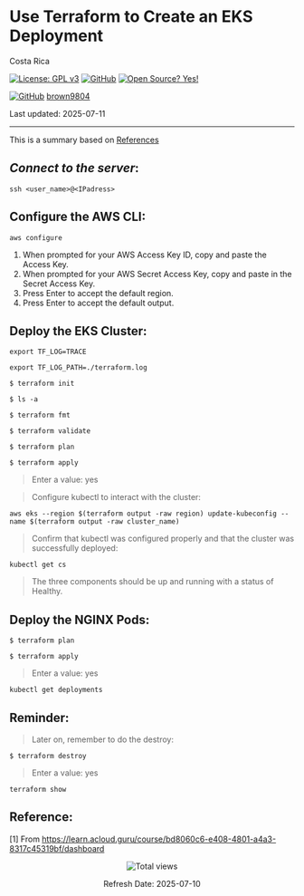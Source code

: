 # Use Terraform to Create an EKS Deployment

Costa Rica

[![License: GPL v3](https://img.shields.io/badge/License-GPLv3-blue.svg)](https://www.gnu.org/licenses/gpl-3.0)
[![GitHub](https://badgen.net/badge/icon/github?icon=github&label)](https://github.com) [![Open Source? Yes!](https://badgen.net/badge/Open%20Source%20%3F/Yes%21/blue?icon=github)](https://github.com/Naereen/badges/)

[![GitHub](https://img.shields.io/badge/--181717?logo=github&logoColor=ffffff)](https://github.com/)
[brown9804](https://github.com/brown9804)

Last updated: 2025-07-11

----------

This is a summary based on [References](#reference)

## _Connect to the server_:

`ssh <user_name>@<IPadress>`

## Configure the AWS CLI:
`aws configure`

1. When prompted for your AWS Access Key ID, copy and paste the Access Key.
2. When prompted for your AWS Secret Access Key, copy and paste in the Secret Access Key.
3. Press Enter to accept the default region.
4. Press Enter to accept the default output.

## Deploy the EKS Cluster:

`export TF_LOG=TRACE`

`export TF_LOG_PATH=./terraform.log`

`$ terraform init`

`$ ls -a`

`$ terraform fmt`

`$ terraform validate`

`$ terraform plan`

`$ terraform apply`

> Enter a value: yes

> Configure kubectl to interact with the cluster: <br/>

`aws eks --region $(terraform output -raw region) update-kubeconfig --name $(terraform output -raw cluster_name)`

> Confirm that kubectl was configured properly and that the cluster was successfully deployed: <br/>

`kubectl get cs`

> The three components should be up and running with a status of Healthy.

## Deploy the NGINX Pods:

`$ terraform plan`

`$ terraform apply`

> Enter a value: yes

`kubectl get deployments`

## Reminder:

> Later on, remember to do the destroy: <br/>

`$ terraform destroy`

> Enter a value: yes

`terraform show`

## Reference:

[1] From https://learn.acloud.guru/course/bd8060c6-e408-4801-a4a3-8317c45319bf/dashboard <br/>

<!-- START BADGE -->
<div align="center">
  <img src="https://img.shields.io/badge/Total%20views-195-limegreen" alt="Total views">
  <p>Refresh Date: 2025-07-10</p>
</div>
<!-- END BADGE -->
